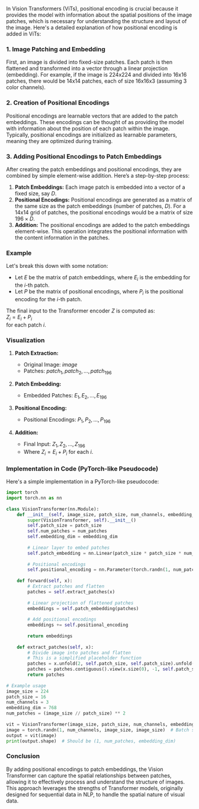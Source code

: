 In Vision Transformers (ViTs), positional encoding is crucial because it provides the model with information about the spatial positions of the image patches, which is necessary for understanding the structure and layout of the image. Here's a detailed explanation of how positional encoding is added in ViTs:  
  
### 1. Image Patching and Embedding  
  
First, an image is divided into fixed-size patches. Each patch is then flattened and transformed into a vector through a linear projection (embedding). For example, if the image is 224x224 and divided into 16x16 patches, there would be 14x14 patches, each of size 16x16x3 (assuming 3 color channels).  
  
### 2. Creation of Positional Encodings  
  
Positional encodings are learnable vectors that are added to the patch embeddings. These encodings can be thought of as providing the model with information about the position of each patch within the image. Typically, positional encodings are initialized as learnable parameters, meaning they are optimized during training.  
  
### 3. Adding Positional Encodings to Patch Embeddings  
  
After creating the patch embeddings and positional encodings, they are combined by simple element-wise addition. Here’s a step-by-step process:  
  
1. **Patch Embeddings:** Each image patch is embedded into a vector of a fixed size, say $D$.  
2. **Positional Encodings:** Positional encodings are generated as a matrix of the same size as the patch embeddings (number of patches, $D$). For a 14x14 grid of patches, the positional encodings would be a matrix of size $196 \times D$.  
3. **Addition:** The positional encodings are added to the patch embeddings element-wise. This operation integrates the positional information with the content information in the patches.  
  
### Example  
  
Let's break this down with some notation:  
- Let $E$ be the matrix of patch embeddings, where $E_i$ is the embedding for the $i$-th patch.  
- Let $P$ be the matrix of positional encodings, where $P_i$ is the positional encoding for the $i$-th patch.  
  
The final input to the Transformer encoder $Z$ is computed as:  
$Z_i = E_i + P_i$  
for each patch $i$.  
  
### Visualization  
  
1. **Patch Extraction:**  
   - Original Image: $image$  
   - Patches: $patch_1, patch_2, \ldots, patch_{196}$  
     
2. **Patch Embedding:**  
   - Embedded Patches: $E_1, E_2, \ldots, E_{196}$  
  
3. **Positional Encoding:**  
   - Positional Encodings: $P_1, P_2, \ldots, P_{196}$  
  
4. **Addition:**  
   - Final Input: $Z_1, Z_2, \ldots, Z_{196}$  
   - Where $Z_i = E_i + P_i$ for each $i$.  
  
### Implementation in Code (PyTorch-like Pseudocode)  
  
Here's a simple implementation in a PyTorch-like pseudocode:  
  
```python  
import torch  
import torch.nn as nn  
  
class VisionTransformer(nn.Module):  
    def __init__(self, image_size, patch_size, num_channels, embedding_dim, num_patches):  
        super(VisionTransformer, self).__init__()  
        self.patch_size = patch_size  
        self.num_patches = num_patches  
        self.embedding_dim = embedding_dim  
  
        # Linear layer to embed patches  
        self.patch_embedding = nn.Linear(patch_size * patch_size * num_channels, embedding_dim)  
  
        # Positional encodings  
        self.positional_encoding = nn.Parameter(torch.randn(1, num_patches, embedding_dim))  
  
    def forward(self, x):  
        # Extract patches and flatten  
        patches = self.extract_patches(x)  
          
        # Linear projection of flattened patches  
        embeddings = self.patch_embedding(patches)  
  
        # Add positional encodings  
        embeddings += self.positional_encoding  
  
        return embeddings  
  
    def extract_patches(self, x):  
        # Divide image into patches and flatten  
        # This is a simplified placeholder function  
        patches = x.unfold(2, self.patch_size, self.patch_size).unfold(3, self.patch_size, self.patch_size)  
        patches = patches.contiguous().view(x.size(0), -1, self.patch_size * self.patch_size * x.size(1))  
        return patches  
  
# Example usage  
image_size = 224  
patch_size = 16  
num_channels = 3  
embedding_dim = 768  
num_patches = (image_size // patch_size) ** 2  
  
vit = VisionTransformer(image_size, patch_size, num_channels, embedding_dim, num_patches)  
image = torch.randn(1, num_channels, image_size, image_size)  # Batch size of 1  
output = vit(image)  
print(output.shape)  # Should be (1, num_patches, embedding_dim)  
```  
  
### Conclusion  
  
By adding positional encodings to patch embeddings, the Vision Transformer can capture the spatial relationships between patches, allowing it to effectively process and understand the structure of images. This approach leverages the strengths of Transformer models, originally designed for sequential data in NLP, to handle the spatial nature of visual data.